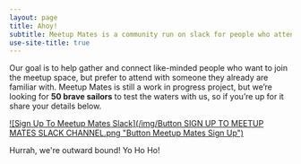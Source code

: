 ```yaml
---
layout: page
title: Ahoy!
subtitle: Meetup Mates is a community run on slack for people who attend London tech meetups together. 
use-site-title: true
---
```


Our goal is to help gather and connect like-minded people who want to join the meetup space, but prefer to attend with someone they already are familiar with. Meetup Mates is still a work in progress project, but we’re looking for **50 brave sailors** to test the waters with us, so if you’re up for it share your details below.

[![Sign Up To Meetup Mates Slack](/img/Button SIGN UP TO MEETUP MATES SLACK CHANNEL.png "Button Meetup Mates Sign Up")](https://goo.gl/forms/gi8BHfPWslStlarC3)

Hurrah, we're outward bound! Yo Ho Ho!
